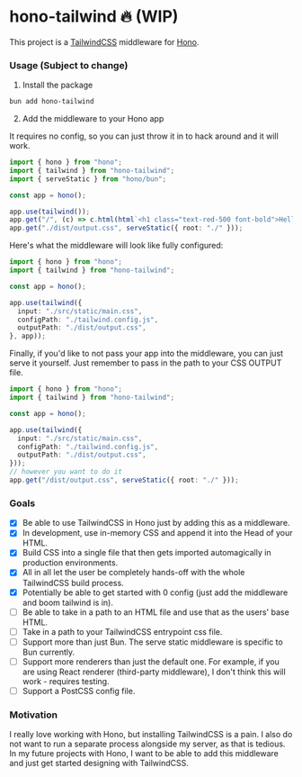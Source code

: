 # hono-tailwind 🔥 (WIP)

This project is a [TailwindCSS](https://tailwindcss.com/) middleware for [Hono](https://github.com/honojs/hono).

### Usage (Subject to change)

1. Install the package

```bash
bun add hono-tailwind
```

2. Add the middleware to your Hono app

It requires no config, so you can just throw it in to hack around and it will work.
```ts
import { hono } from "hono";
import { tailwind } from "hono-tailwind";
import { serveStatic } from "hono/bun";

const app = hono();

app.use(tailwind());
app.get("/", (c) => c.html(html`<h1 class="text-red-500 font-bold">Hello World</h1>`));
app.get("./dist/output.css", serveStatic({ root: "./" }));
```

Here's what the middleware will look like fully configured:
```ts
import { hono } from "hono";
import { tailwind } from "hono-tailwind";

const app = hono();

app.use(tailwind({
  input: "./src/static/main.css",
  configPath: "./tailwind.config.js",
  outputPath: "./dist/output.css",
}, app));
```

Finally, if you'd like to not pass your app into the middleware, you can just serve it yourself. Just remember to pass in the path to your CSS OUTPUT file.
```ts
import { hono } from "hono";
import { tailwind } from "hono-tailwind";

const app = hono();

app.use(tailwind({
  input: "./src/static/main.css",
  configPath: "./tailwind.config.js",
  outputPath: "./dist/output.css",
}));
// however you want to do it
app.get("/dist/output.css", serveStatic({ root: "./" }));
```

### Goals

- [x] Be able to use TailwindCSS in Hono just by adding this as a middleware.
- [x] In development, use in-memory CSS and append it into the Head of your HTML.
- [x] Build CSS into a single file that then gets imported automagically in production environments.
- [x] All in all let the user be completely hands-off with the whole TailwindCSS build process.
- [x] Potentially be able to get started with 0 config (just add the middleware and boom tailwind is in).
- [ ] Be able to take in a path to an HTML file and use that as the users' base HTML.
- [ ] Take in a path to your TailwindCSS entrypoint css file.
- [ ] Support more than just Bun. The serve static middleware is specific to Bun currently.
- [ ] Support more renderers than just the default one. For example, if you are using React renderer (third-party middleware), I don't think this will work - requires testing.
- [ ] Support a PostCSS config file.

### Motivation

I really love working with Hono, but installing TailwindCSS is a pain. I also do not want to run a separate process alongside my server, as that is tedious. In my future projects with Hono, I want to be able to add this middleware and just get started designing with TailwindCSS.
